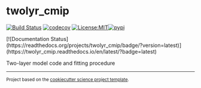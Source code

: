 twolyr_cmip
==============================
[![Build Status](https://github.com/andrewpauling/twolyr_cmip/workflows/Tests/badge.svg)](https://github.com/andrewpauling/twolyr_cmip/actions)
[![codecov](https://codecov.io/gh/andrewpauling/twolyr_cmip/branch/main/graph/badge.svg)](https://codecov.io/gh/andrewpauling/twolyr_cmip)
[![License:MIT](https://img.shields.io/badge/License-MIT-lightgray.svg?style=flt-square)](https://opensource.org/licenses/MIT)[![pypi](https://img.shields.io/pypi/v/twolyr_cmip.svg)](https://pypi.org/project/twolyr_cmip)
<!-- [![conda-forge](https://img.shields.io/conda/dn/conda-forge/twolyr_cmip?label=conda-forge)](https://anaconda.org/conda-forge/twolyr_cmip) -->[![Documentation Status](https://readthedocs.org/projects/twolyr_cmip/badge/?version=latest)](https://twolyr_cmip.readthedocs.io/en/latest/?badge=latest)


Two-layer model code and fitting procedure

--------

<p><small>Project based on the <a target="_blank" href="https://github.com/jbusecke/cookiecutter-science-project">cookiecutter science project template</a>.</small></p>
